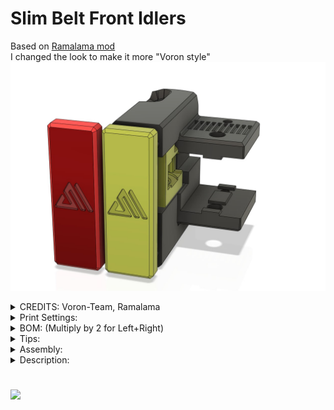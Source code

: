  
# Slim Belt Front Idlers <br/>
Based on <a href="https://github.com/Ramalama2/Voron-2-Mods/tree/main/Front_Idlers">Ramalama mod</a>  <br/>
I changed the look to make it more "Voron style" <br/>
![Alt text](./Images/Preview.jpg)<br/>


<details>
  <summary>
    CREDITS: Voron-Team, Ramalama
  </summary>
</details>

<details>
  <summary>
    Print Settings:
  </summary>
- Default Voron settings, correct orientation, no supports needed!<br>
- The inlet has 53° overhangs; you want to print the inlet with higher fan speed. (At least 50% in an enclosed printer for ABS!)<br>
- Try to slide the Inlet in the housing, optimally it should slide fine and have almost no play. In worst case, print the inlet with even more fan and slower!<br>
- Keep in mind, no play is impossible, but there should be only minimal axial play, only in the front of the inlet.<br>
- Everything else should be a breeze to print!<br>
- Seam: You don't want the seam outside, it will look ugly. Rotate the seam to the extrusion mounting side! (Should be "right"), Check the Picture:<br>
<center>![Alt text](./Images/Print orientation.jpg)<br/></center>
</details>

<details>
  <summary>
    BOM: (Multiply by 2 for Left+Right)
  </summary>
- 2x M3x30 SHCS (Full threaded) or M3x40 SHCS (Full threaded)<br>
- 1x M3x8 or M3x10<br>
- 2x M3 Washer<br>
- 2x M5 Washer<br>
- 2x M3-Inserts<br>
- 2x F695zz or F695-2RS bearing. (You should have this on your actual idler already)<br>
- 1x 5x18 Pin (g6)<br>
- 2x 3x6 Magnets<br>
</details>

<details>
  <summary>
    Tips:
  </summary>
Don't even think about buying the 5×18 Pins.<br>
You will need those pins later everywhere anyway.<br>
Additionally, most pins that you buy come in H7 and not G6,<br>
which means they are slightly too thick and you will have to grind them down to fit the bearing.<br>
Instead, do yourself a favour and <a href="https://a.aliexpress.com/_mLkPTBH">buy this one instead</a>.<br>
This one comes in G6 (so no grinding down needed for the bearing to fit) and you get them in 500mm super cheap.<br>
You simply have to cut them to size.<br>
Buy directly 2 500mm ones, because you will need them for a lot of other mods too!<br>
</details>

<details>
  <summary>
    Assembly:
  </summary>
- Insert the M5 shims and the F695zz bearings one by one and push the pin flush inside. (One by one, because there isn't enough place to put them all together inside)<br>
- As next step:<br>
- The M3 inserts, doesn't mean to be inserted hot. Just take the Housing, Housing-Cover, 2x M3 Shims and 2x M3x30 screws, assemble it together and screw the m3 inserts simply inside with the tension of the screws. (They will push fit inside the hole while screwing)<br>
- The rest is self explanatory.<br>
- About the covers, I know that the holes there are big, far bigger than needed. But I will release better covers later and maybe different designs.<br>
</details>

<details>
  <summary>
    Description:
  </summary>
- The Problem: -<br>
1. The default idlers have the issue, at least for me, that the tensioning screw splits the 2 pieces apart.<br>
<img src="https://github.com/Ramalama2/Voron-2-Mods/raw/main/Front_Idlers/Pics/Default_Idlers1.jpg" height="100"><br>
2. The screw where the bearing sits on, gives the bearing a lot of play. This adds to inconsistencies, not much, but why shouldn't we improve it? Check the video: https://youtu.be/_tG0CdSuppk<br>
<br>
- Mod: -<br>
1. Fixes all issues above.<br>
2. It's stiffer.<br>
3. The idlers are 9mm thinner (a solution for Mantis owners).<br>
4. I can't help myself, but I like the default idlers look. This ones looks in my opinion less vorondesign and more streamlined. I made some covers, but please feel free to open issues or whatever on GitHub with your opinions, how to give them the Voron "touch" or make them more beautiful.<br>
</details>

#

#

#

![](https://github.com/Ramalama2/Voron-2-Mods/raw/main/Front_Idlers/Pics/Explosion_v2.jpg)

#

#

#

 